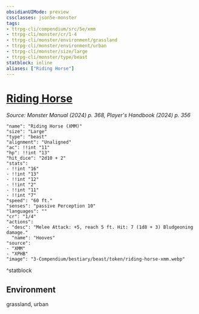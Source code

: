 ```yaml
---
obsidianUIMode: preview
cssclasses: json5e-monster
tags:
- ttrpg-cli/compendium/src/5e/xmm
- ttrpg-cli/monster/cr/1-4
- ttrpg-cli/monster/environment/grassland
- ttrpg-cli/monster/environment/urban
- ttrpg-cli/monster/size/large
- ttrpg-cli/monster/type/beast
statblock: inline
aliases: ["Riding Horse"]
---
```

# [Riding Horse](3-Compendium\bestiary\beast/riding-horse-xmm.md)
*Source: Monster Manual (2024) p. 368, Player's Handbook (2024) p. 356*  

```statblock
"name": "Riding Horse (XMM)"
"size": "Large"
"type": "beast"
"alignment": "Unaligned"
"ac": !!int "11"
"hp": !!int "13"
"hit_dice": "2d10 + 2"
"stats":
- !!int "16"
- !!int "13"
- !!int "12"
- !!int "2"
- !!int "11"
- !!int "7"
"speed": "60 ft."
"senses": "passive Perception 10"
"languages": ""
"cr": "1/4"
"actions":
- "desc": "Melee Attack: +5, reach 5 ft. Hit: 7 (1d8 + 3) Bludgeoning damage."
  "name": "Hooves"
"source":
- "XMM"
- "XPHB"
"image": "3-Compendium/bestiary/beast/token/riding-horse-xmm.webp"
```
^statblock

## Environment

grassland, urban